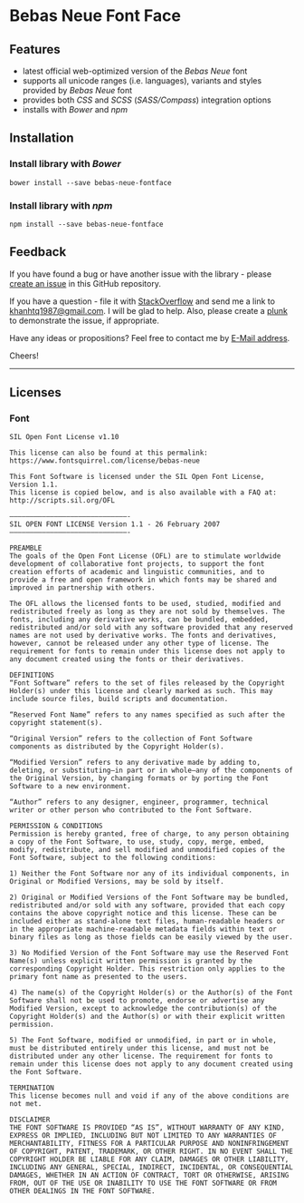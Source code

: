 # Bebas Neue Font Face

## Features

- latest official web-optimized version of the *Bebas Neue* font
- supports all unicode ranges (i.e. languages), variants and styles provided by *Bebas Neue* font
- provides both *CSS* and *SCSS* (*SASS/Compass*) integration options
- installs with *Bower* and *npm*


## Installation

### Install library with *Bower*

`bower install --save bebas-neue-fontface`

### Install library with *npm*

`npm install --save bebas-neue-fontface`


## Feedback

If you have found a bug or have another issue with the library - please [create an issue][new-issue] in this GitHub repository.

If you have a question - file it with [StackOverflow][so-ask] and send me a
link to [khanhtq1987@gmail.com][email]. I will be glad to help.
Also, please create a [plunk][plunker] to demonstrate the issue, if appropriate.

Have any ideas or propositions? Feel free to contact me by [E-Mail address][email].

Cheers!

---


## Licenses

### Font

    SIL Open Font License v1.10

    This license can also be found at this permalink: https://www.fontsquirrel.com/license/bebas-neue

    This Font Software is licensed under the SIL Open Font License, Version 1.1.
    This license is copied below, and is also available with a FAQ at: http://scripts.sil.org/OFL

    —————————————————————————————-
    SIL OPEN FONT LICENSE Version 1.1 - 26 February 2007
    —————————————————————————————-

    PREAMBLE
    The goals of the Open Font License (OFL) are to stimulate worldwide development of collaborative font projects, to support the font creation efforts of academic and linguistic communities, and to provide a free and open framework in which fonts may be shared and improved in partnership with others.

    The OFL allows the licensed fonts to be used, studied, modified and redistributed freely as long as they are not sold by themselves. The fonts, including any derivative works, can be bundled, embedded, redistributed and/or sold with any software provided that any reserved names are not used by derivative works. The fonts and derivatives, however, cannot be released under any other type of license. The requirement for fonts to remain under this license does not apply to any document created using the fonts or their derivatives.

    DEFINITIONS
    “Font Software” refers to the set of files released by the Copyright Holder(s) under this license and clearly marked as such. This may include source files, build scripts and documentation.

    “Reserved Font Name” refers to any names specified as such after the copyright statement(s).

    “Original Version” refers to the collection of Font Software components as distributed by the Copyright Holder(s).

    “Modified Version” refers to any derivative made by adding to, deleting, or substituting—in part or in whole—any of the components of the Original Version, by changing formats or by porting the Font Software to a new environment.

    “Author” refers to any designer, engineer, programmer, technical writer or other person who contributed to the Font Software.

    PERMISSION & CONDITIONS
    Permission is hereby granted, free of charge, to any person obtaining a copy of the Font Software, to use, study, copy, merge, embed, modify, redistribute, and sell modified and unmodified copies of the Font Software, subject to the following conditions:

    1) Neither the Font Software nor any of its individual components, in Original or Modified Versions, may be sold by itself.

    2) Original or Modified Versions of the Font Software may be bundled, redistributed and/or sold with any software, provided that each copy contains the above copyright notice and this license. These can be included either as stand-alone text files, human-readable headers or in the appropriate machine-readable metadata fields within text or binary files as long as those fields can be easily viewed by the user.

    3) No Modified Version of the Font Software may use the Reserved Font Name(s) unless explicit written permission is granted by the corresponding Copyright Holder. This restriction only applies to the primary font name as presented to the users.

    4) The name(s) of the Copyright Holder(s) or the Author(s) of the Font Software shall not be used to promote, endorse or advertise any Modified Version, except to acknowledge the contribution(s) of the Copyright Holder(s) and the Author(s) or with their explicit written permission.

    5) The Font Software, modified or unmodified, in part or in whole, must be distributed entirely under this license, and must not be distributed under any other license. The requirement for fonts to remain under this license does not apply to any document created using the Font Software.

    TERMINATION
    This license becomes null and void if any of the above conditions are not met.

    DISCLAIMER
    THE FONT SOFTWARE IS PROVIDED “AS IS”, WITHOUT WARRANTY OF ANY KIND, EXPRESS OR IMPLIED, INCLUDING BUT NOT LIMITED TO ANY WARRANTIES OF MERCHANTABILITY, FITNESS FOR A PARTICULAR PURPOSE AND NONINFRINGEMENT OF COPYRIGHT, PATENT, TRADEMARK, OR OTHER RIGHT. IN NO EVENT SHALL THE COPYRIGHT HOLDER BE LIABLE FOR ANY CLAIM, DAMAGES OR OTHER LIABILITY, INCLUDING ANY GENERAL, SPECIAL, INDIRECT, INCIDENTAL, OR CONSEQUENTIAL DAMAGES, WHETHER IN AN ACTION OF CONTRACT, TORT OR OTHERWISE, ARISING FROM, OUT OF THE USE OR INABILITY TO USE THE FONT SOFTWARE OR FROM OTHER DEALINGS IN THE FONT SOFTWARE.

  [so-ask]:    http://stackoverflow.com/questions/ask
  [email]:     mailto:khanhtq1987@gmail.com
  [plunker]:   http://plnkr.co/
  [new-issue]: https://github.com/khanhtq/bebas-neue-fontface/issues/new

  [bower]: http://bower.io/
  [npm]: https://www.npmjs.com/
  [scss-api]: #scss-api
  [css-integration]: #css-integration